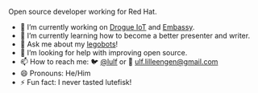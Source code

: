 Open source developer working for Red Hat.

- 🔭 I’m currently working on [Drogue IoT](https://www.drogue.io/) and [Embassy](https://embassy.dev/).
- 🌱 I’m currently learning how to become a better presenter and writer.
- 💬 Ask me about my [legobots](https://github.com/lulf/legobots)!
- 🤔 I’m looking for help with improving open source.
- 📫 How to reach me: :bird: [@lulf](https://twitter.com/lulf) or :incoming_envelope: ulf.lilleengen@gmail.com
- 😄 Pronouns: He/Him
- ⚡ Fun fact: I never tasted lutefisk!

<!--
**lulf/lulf** is a ✨ _special_ ✨ repository because its `README.md` (this file) appears on your GitHub profile.

Here are some ideas to get you started:

- 🔭 I’m currently working on ...
- 🌱 I’m currently learning ...
- 👯 I’m looking to collaborate on ...
- 🤔 I’m looking for help with ...
- 💬 Ask me about ...
- 📫 How to reach me: ...
- 😄 Pronouns: ...
- ⚡ Fun fact: ...
-->
